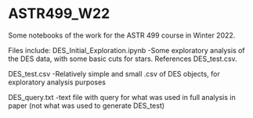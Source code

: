 # ASTR499_W22
Some notebooks of the work for the ASTR 499 course in Winter 2022.

Files include:
DES_Initial_Exploration.ipynb
-Some exploratory analysis of the DES data, with some basic cuts for stars.  References DES_test.csv.

DES_test.csv
-Relatively simple and small .csv of DES objects, for exploratory analysis purposes

DES_query.txt
-text file with query for what was used in full analysis in paper (not what was used to generate DES_test)
